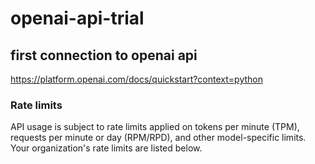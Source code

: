 # openai-api-trial

## first connection to openai api
https://platform.openai.com/docs/quickstart?context=python

### Rate limits
API usage is subject to rate limits applied on tokens per minute (TPM), requests per minute or day (RPM/RPD), and other model-specific limits. Your organization's rate limits are listed below.